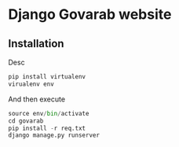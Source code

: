 # Django Govarab website
## Installation

Desc
```python
pip install virtualenv
virualenv env
```
And then execute
```python
source env/bin/activate
cd govarab
pip install -r req.txt
django manage.py runserver
```
